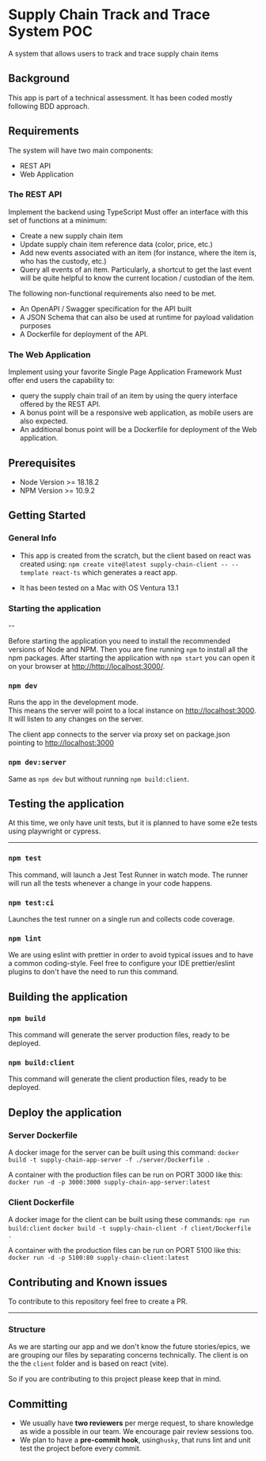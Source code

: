 # Supply Chain Track and Trace System POC
A system that allows users to track and trace supply chain items

## Background
This app is part of a technical assessment. It has been coded mostly following BDD approach.


## Requirements
The system will have two main components: 
* REST API 
* Web Application 

### The REST API 
Implement the backend using TypeScript
Must offer an interface with this set of functions at a minimum: 
* Create a new supply chain item 
* Update supply chain item reference data (color, price, etc.) 
* Add new events associated with an item (for instance, where the item is, who has the custody, etc.) 
* Query all events of an item. Particularly, a shortcut to get the last event will be quite helpful to know the current location / custodian of the item. 

The following non-functional requirements also need to be met. 
* An OpenAPI / Swagger specification for the API built 
* A JSON Schema that can also be used at runtime for payload validation purposes 
* A Dockerfile for deployment of the API. 


### The Web Application
Implement using your favorite Single Page Application Framework
Must offer end users the capability to:
* query the supply chain trail of an item by using the query interface offered by the REST API. 
* A bonus point will be a responsive web application, as mobile users are also expected. 
* An additional bonus point will be a Dockerfile for deployment of the Web application. 


## Prerequisites
- Node Version >= 18.18.2
- NPM Version >= 10.9.2

## Getting Started

### General Info
- This app is created from the scratch, but the client based on react was created using: `npm create vite@latest supply-chain-client -- --template react-ts` which generates a react app.

- It has been tested on a Mac with OS Ventura 13.1

### Starting the application
--

Before starting the application you need to install the recommended versions of Node and NPM. Then you are fine running `npm` to install all the npm packages.
After starting the application with `npm start` you can open it on your browser at [http://http://localhost:3000/](http://http://localhost:3000/).

### `npm dev`

Runs the app in the development mode.<br />
This means the server will point to a local instance on [http://localhost:3000](http://localhost:3000). It will listen to any changes on the server.

The client app connects to the server via proxy set on package.json pointing to [http://localhost:3000](http://localhost:3000)


### `npm dev:server`

Same as `npm dev` but without running `npm build:client`.



## Testing the application

At this time, we only have unit tests, but it is planned to have some e2e tests using playwright or cypress.

---

### `npm test`

This command, will launch a Jest Test Runner in watch mode. The runner will run all the tests whenever a change in your code happens.

### `npm test:ci`

Launches the test runner on a single run and collects code coverage.

### `npm lint`

We are using eslint with prettier in order to avoid typical issues and to have a common coding-style.
Feel free to configure your IDE prettier/eslint plugins to don't have the need to run this command.

## Building the application

### `npm build`

This command will generate the server production files, ready to be deployed.

### `npm build:client`

This command will generate the client production files, ready to be deployed.


## Deploy the application

### Server Dockerfile
A docker image for the server can be built using this command:
`docker build -t supply-chain-app-server -f ./server/Dockerfile .`

A container with the production files can be run on PORT 3000 like this:
`docker run -d -p 3000:3000 supply-chain-app-server:latest`

### Client Dockerfile
A docker image for the client can be built using these commands:
`npm run build:client`
`docker build -t supply-chain-client -f client/Dockerfile .`

A container with the production files can be run on PORT 5100 like this:
`docker run -d -p 5100:80 supply-chain-client:latest`


## Contributing and Known issues

To contribute to this repository feel free to create a PR.

---

### Structure

As we are starting our app and we don't know the future stories/epics, we are grouping our files by separating concerns technically. The client is on the the `client` folder and is based on react (vite).

So if you are contributing to this project please keep that in mind.

## Committing

-  We usually have **two reviewers** per merge request, to share knowledge as wide a possible in our team. We encourage pair review sessions too.
-  We plan to have a **pre-commit hook**, using`husky`, that runs lint and unit test the project before every commit.
